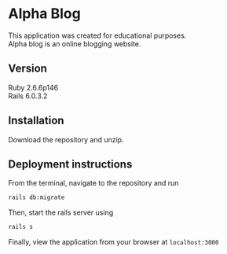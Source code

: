# Alpha Blog

This application was created for educational purposes.  
Alpha blog is an online blogging website.

## Version

Ruby 2.6.6p146  
Rails 6.0.3.2

## Installation

Download the repository and unzip.

## Deployment instructions

From the terminal, navigate to the repository and run

```bash
rails db:migrate
```

Then, start the rails server using

```bash
rails s
```

Finally, view the application from your browser at `localhost:3000`